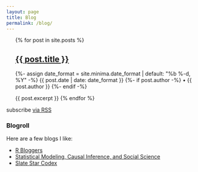 ```yaml
---
layout: page
title: Blog
permalink: /blog/
---
```



<ul>
  {% for post in site.posts %}
   <h2 class="post-title p-name" itemprop="name headline">
   <a href="{{ post.url }}">{{ post.title }}</a>
   </h2>
   <p class="post-meta">
      <time class="dt-published" datetime="{{ post.date | date_to_xmlschema }}" itemprop="datePublished">
        {%- assign date_format = site.minima.date_format | default: "%b %-d, %Y" -%}
        {{ post.date | date: date_format }}
      </time>
      {%- if post.author -%}
        • <span itemprop="author" itemscope itemtype="http://schema.org/Person"><span class="p-author h-card" itemprop="name">{{ post.author }}</span></span>
      {%- endif -%}</p>
  {{ post.excerpt }}
  {% endfor %}
</ul>

<p class="rss-subscribe">subscribe <a href="{{ "/feed.xml" | relative_url }}">via RSS</a></p>

### Blogroll
Here are a few blogs I like:
* [R Bloggers](https://www.r-bloggers.com)
* [Statistical Modeling, Causal Inference, and Social Science](https://statmodeling.stat.columbia.edu/)
* [Slate Star Codex](https://slatestarcodex.com/)
